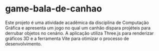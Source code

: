# game-bala-de-canhao
Este projeto é uma atividade acadêmica da disciplina de Computação Gráfica e apresenta um jogo no qual um canhão dispara projéteis para derrubar objetos no cenário. A aplicação utiliza Three.js para renderizar gráficos 3D e a ferramenta Vite para otimizar o processo de desenvolvimento.
